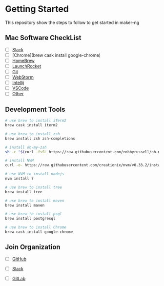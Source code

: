# Getting Started

This repository show the steps to follow to get started in maker-ng

## Mac Software CheckList
- [ ] [Slack](https://slack.com/)
- [ ] [Chrome](brew cask install google-chrome)
- [ ] [HomeBrew](https://brew.sh/)
- [ ] [LaunchRocket](https://github.com/jimbojsb/launchrocket)
- [ ] [Git](https://git-scm.com/)
- [ ] [WebStorm](https://www.jetbrains.com/webstorm/)
- [ ] [Intellij](https://www.jetbrains.com/idea/)
- [ ] [VSCode](https://code.visualstudio.com/docs/setup/setup-overview)
- [ ] [Other](https://github.com/jaywcjlove/awesome-mac)

## Development Tools
```bash
# use brew to install iTerm2
brew cask install iterm2

# use brew to install zsh
brew install zsh zsh-completions

# install oh-my-zsh
sh -c "$(curl -fsSL https://raw.githubusercontent.com/robbyrussell/oh-my-zsh/master/tools/install.sh)"

# install NVM
curl -o- https://raw.githubusercontent.com/creationix/nvm/v0.33.2/install.sh | bash

# use NVM to install nodejs
nvm install 7

# use brew to install tree
brew install tree

# use brew to install maven
brew install maven

# use brew to install psql
brew install postgresql

# use brew to install Chrome
brew cask install google-chrome
```  
 
## Join Organization
- [ ] [GitHub](https://github.com/maker-ng)
- [ ] [Slack](https://maker-ng.slack.com)
- [ ] [GitLab](https://gitlab.com)

